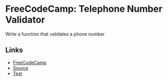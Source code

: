 # FreeCodeCamp: Telephone Number Validator

Write a function that validates a phone number

## Links 

- [FreeCodeCamp][fcc]
- [Source][source]
- [Test][test]


[fcc]: https://www.freecodecamp.org/learn/javascript-algorithms-and-data-structures/javascript-algorithms-and-data-structures-projects/telephone-number-validator
[source]: https://evanplaice.github.io/evanplaice/FreeCodeCamp/JavaScript-Algorithms-And-Data-Structures/4-Telephone-Number-Validator/index.js
[test]: https://evanplaice.github.io/evanplaice/FreeCodeCamp/JavaScript-Algorithms-And-Data-Structures/4-Telephone-Number-Validator/index.spec.js
